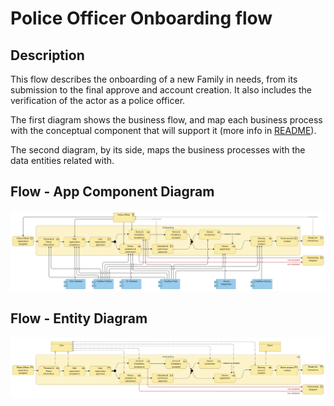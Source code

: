 # Police Officer Onboarding flow

## Description

This flow describes the onboarding of a new Family in needs, from its submission to the final approve and account creation. It also includes the verification of the actor as a police officer.

The first diagram shows the business flow, and map each business process with the conceptual component that will support it (more info in [README](/README.md#application-component-collaboration-views)).

The second diagram, by its side, maps the business processes with the data entities related with.

## Flow - App Component Diagram

![Police Officer Onboarding](/Assets/Police-Officer-onboarding-Application-Coverage.png)

## Flow - Entity Diagram

![Police Officer Onboarding](/Assets/Police-Officer-onboarding-Business-Entities.png)